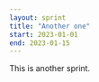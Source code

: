 ```yaml
---
layout: sprint
title: "Another one"
start: 2023-01-01
end: 2023-01-15
---
```

This is another sprint.
